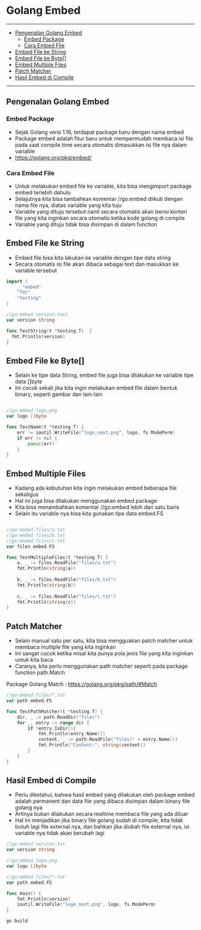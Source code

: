 # Golang Embed

---------------------
* [Pengenalan Golang Embed](#pengenalan-golang-embed)
  * [Embed Package](#embed-package)
  * [Cara Embed File](#cara-embed-file)
* [Embed File ke String](#embed-file-ke-string)
* [Embed File ke Byte[]](#embed-file-ke-byte)
* [Embed Multiple Files](#embed-multiple-files)
* [Patch Matcher](#patch-matcher)
* [Hasil Embed di Compile](#hasil-embed-di-compile)
_____________________
## Pengenalan Golang Embed

### Embed Package
* Sejak Golang versi 1.16, terdapat package baru dengan nama embed
* Package embed adalah fitur baru untuk mempermudah membaca isi file pada saat compile time secara otomatis dimasukkan isi file nya dalam variable
* https://golang.org/pkg/embed/ 

### Cara Embed File
* Untuk melakukan embed file ke variable, kita bisa mengimport package embed terlebih dahulu
* Selajutnya kita bisa tambahkan komentar //go:embed diikuti dengan nama file nya, diatas variable yang kita tuju
* Variable yang dituju tersebut nanti secara otomatis akan berisi konten file yang kita inginkan secara otomatis ketika kode golang di compile
* Variable yang dituju tidak bisa disimpan di dalam function

## Embed File ke String
* Embed file bisa kita lakukan ke variable dengan tipe data string
* Secara otomatis isi file akan dibaca sebagai text dan masukkan ke variable tersebut

```go
import (
	_ "embed"
	"fmt"
	"testing"
)

//go:embed version.text
var version string

func TestString(t *testing.T)  {
  fmt.Println(version)
}
```

## Embed File ke Byte[]
* Selain ke tipe data String, embed file juga bisa dilakukan ke variable tipe data []byte
* Ini cocok sekali jika kita ingin melakukan embed file dalam bentuk binary, seperti gambar dan lain-lain

```go

//go:embed logo.png
var logo []byte

func TestName(t *testing.T) {
	err := ioutil.WriteFile("logo_next.png", logo, fs.ModePerm)
    if err != nil {
		panic(err)
    }
}
```

## Embed Multiple Files
* Kadang ada kebutuhan kita ingin melakukan embed beberapa file sekaligus
* Hal ini juga bisa dilakukan menggunakan embed package
* Kita bisa menambahkan komentar //go:embed lebih dari satu baris
* Selain itu variable nya bisa kita gunakan tipe data embed.FS

```go

//go:emded files/a.txt
//go:emded files/b.txt
//go:emded files/c.txt
var files embed.FS

func TestMultipleFiles(t *testing.T) {
	a, _ := files.ReadFile("files/a.txt")
	fmt.Println(string(a))
	
	b, _ := files.ReadFile("files/b.txt")
	fmt.Println(string(b))
	
	c, _ := files.ReadFile("files/c.txt")
	fmt.Println(string(c))
}
```

## Patch Matcher
* Selain manual satu per satu, kita bisa mengguakan patch matcher untuk membaca multiple file yang kita inginkan
* Ini sangat cocok ketika misal kita punya pola jenis file yang kita inginkan untuk kita baca
* Caranya, kita perlu menggunakan path matcher seperti pada package function path.Match

Package Golang Match : https://golang.org/pkg/path/#Match

```go
//go:embed files/*.txt
var path embed.FS

func TestPathMatcher(t *testing.T) {
	dir, _ := path.ReadDir("files")
	for _, entry := range dir {
		if !entry.IsDir(){
			fmt.Println(entry.Name())
			content, _ := path.ReadFile("files/" + entry.Name())
			fmt.Println("Content:", string(content))
        }
    }
}
```

## Hasil Embed di Compile
* Perlu diketahui, bahwa hasil embed yang dilakukan oleh package embed adalah permanent dan data file yang dibaca disimpan dalam binary file golang nya
* Artinya bukan dilakukan secara realtime membaca file yang ada diluar
* Hal ini menjadikan jika binary file golang sudah di compile, kita tidak butuh lagi file external nya, dan bahkan jika diubah file external nya, isi variable nya tidak akan berubah lagi

```go
//go:embed version.txt
var version string

//go:embed logo.png
var logo []byte

//go:embed files/*.txt
var path embed.FS

func main() {
	fmt.Println(version)
	ioutil.WriteFile("logo_next.png", logo, fs.ModePerm)
}
```
```bash
go build
```